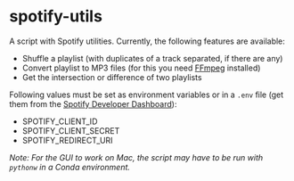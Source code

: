 # spotify-utils

A script with Spotify utilities. Currently, the following features are available:

- Shuffle a playlist (with duplicates of a track separated, if there are any)
- Convert playlist to MP3 files (for this you need [FFmpeg](https://ffmpeg.org/download.html) installed)
- Get the intersection or difference of two playlists

Following values must be set as environment variables or in a `.env` file (get them from
the [Spotify Developer Dashboard](https://developer.spotify.com/dashboard)):

- SPOTIFY_CLIENT_ID
- SPOTIFY_CLIENT_SECRET
- SPOTIFY_REDIRECT_URI

_Note: For the GUI to work on Mac, the script may have to be run with `pythonw` in a Conda environment._